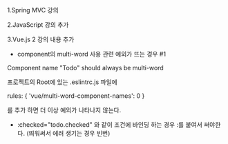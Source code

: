 1.Spring MVC 강의

2.JavaScript 강의 추가

3.Vue.js 2 강의 내용 추가
- component의 multi-word 사용 관련 예외가 뜨는 경우 #1

Component name "Todo" should always be multi-word

프로젝트의 Root에 있는 .eslintrc.js 파일에

rules: {
'vue/multi-word-component-names': 0
}

를 추가 하면 더 이상 예외가 나타나지 않는다.
- :checked="todo.checked" 와 같이 조건에 바인딩 하는 경우 :를 붙여서 써야한다. (띄워써서 에러 생기는 경우 빈번)




